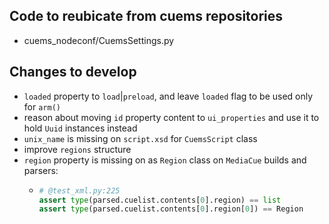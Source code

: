 ## Code to reubicate from cuems repositories
- cuems_nodeconf/CuemsSettings.py

## Changes to develop
- `loaded` property to `load`|`preload`, and leave `loaded` flag to be used only for `arm()`
- reason about moving `id` property content to `ui_properties` and use it to hold `Uuid` instances instead
- `unix_name` is missing on `script.xsd` for `CuemsScript` class
- improve `regions` structure
- `region` property is missing on as `Region` class on `MediaCue` builds and parsers:
  - ```python
    # @test_xml.py:225
    assert type(parsed.cuelist.contents[0].region) == list
    assert type(parsed.cuelist.contents[0].region[0]) == Region
    ```
